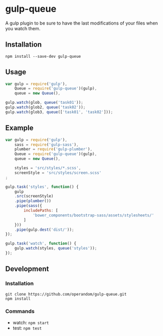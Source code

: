 gulp-queue
==========

A gulp plugin to be sure to have the last modifications of your files when you watch them.


Installation
------------

```shell
npm install --save-dev gulp-queue
```

Usage
-----

```javascript
var gulp = require('gulp'),
    Queue = require('gulp-queue')(gulp),
    queue = new Queue(),
```

```javascript
gulp.watch(glob, queue('task01'));
gulp.watch(glob2, queue('task02'));
gulp.watch(glob3, queue(['task01', 'task02']));
```

Example
-------

```javascript
var gulp = require('gulp'),
    sass = require('gulp-sass'),
    plumber = require('gulp-plumber'),
    Queue = require('gulp-queue')(gulp),
    queue = new Queue(),

    styles = 'src/styles/*.scss',
    screenStyle = 'src/styles/screen.scss'
;

gulp.task('styles', function() {
    gulp
    .src(screenStyle)
    .pipe(plumber())
    .pipe(sass({
        includePaths: [
            'bower_components/bootstrap-sass/assets/stylesheets/'
        ]
    }))
    .pipe(gulp.dest('dist/'));
});

gulp.task('watch', function() {
    gulp.watch(styles, queue('styles'));
});

```


Development
-----------

### Installation
```shell
git clone https://github.com/operandom/gulp-queue.git
npm install
```

### Commands

 * watch: `npm start`
 * test: `npm test`

